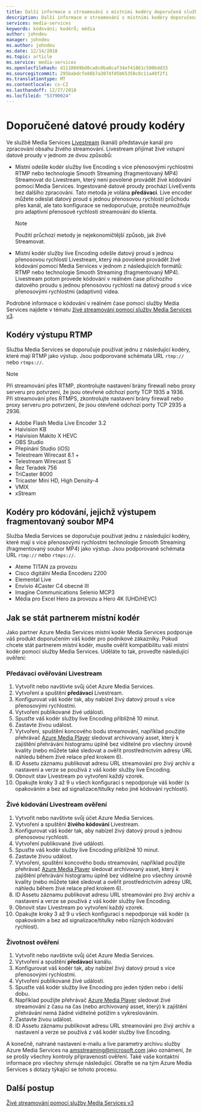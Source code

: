 ```yaml
---
title: Další informace o streamování s místními kodéry doporučená službou Media Services – Azure | Dokumentace Microsoftu
description: Další informace o streamování s místními kodéry doporučená službou Media Services
services: media-services
keywords: kódování; kodérů; média
author: johndeu
manager: johndeu
ms.author: johndeu
ms.date: 12/14/2018
ms.topic: article
ms.service: media-services
ms.openlocfilehash: d1110669bd0ca8c0ba0caf34ef41861c500bdd33
ms.sourcegitcommit: 295babdcfe86b7a3074fd5b65350c8c11a49f2f1
ms.translationtype: MT
ms.contentlocale: cs-CZ
ms.lasthandoff: 12/27/2018
ms.locfileid: "53790024"
---
```

# <a name="recommended-live-streaming-encoders"></a>Doporučené datové proudy kodéry

Ve službě Media Services [Livestream](https://docs.microsoft.com/rest/api/media/liveevents) (kanál) představuje kanál pro zpracování obsahu živého streamování. Livestream přijímat živé vstupní datové proudy v jednom ze dvou způsobů:

* Místní odešle kodér služby live Encoding s více přenosovými rychlostmi RTMP nebo technologie Smooth Streaming (fragmentovaný MP4) Streamovat do Livestream, který není povolené provádět živé kódování pomocí Media Services. Ingestované datové proudy prochází LiveEvents bez dalšího zpracování. Tato metoda je volána **předávací**. Live encoder můžete odeslat datový proud s jednou přenosovou rychlostí průchodu přes kanál, ale tato konfigurace se nedoporučuje, protože neumožňuje pro adaptivní přenosové rychlosti streamování do klienta.

  > [!NOTE]
  > Použití průchozí metody je nejekonomičtější způsob, jak živě Streamovat.

* Místní kodér služby live Encoding odešle datový proud s jednou přenosovou rychlostí Livestream, který má povolené provádět živé kódování pomocí Media Services v jednom z následujících formátů: RTMP nebo technologie Smooth Streaming (fragmentovaný MP4). Livestream potom provede kódování v reálném čase příchozího datového proudu s jednou přenosovou rychlostí na datový proud s více přenosovými rychlostmi (adaptivní) videa.

Podrobné informace o kódování v reálném čase pomocí služby Media Services najdete v tématu [živé streamování pomocí služby Media Services v3](live-streaming-overview.md).

## <a name="live-encoders-that-output-rtmp"></a>Kodéry výstupu RTMP

Služba Media Services se doporučuje používat jednu z následující kodéry, které mají RTMP jako výstup. Jsou podporované schémata URL `rtmp://` nebo `rtmps://`.

> [!NOTE]
 > Při streamování přes RTMP, zkontrolujte nastavení brány firewall nebo proxy serveru pro potvrzení, že jsou otevřené odchozí porty TCP 1935 a 1936.<br/>
 Při streamování přes RTMPS, zkontrolujte nastavení brány firewall nebo proxy serveru pro potvrzení, že jsou otevřené odchozí porty TCP 2935 a 2936.

- Adobe Flash Media Live Encoder 3.2
- Haivision KB
- Haivision Makito X HEVC
- OBS Studio
- Přepínání Studio (iOS)
- Telestream Wirecast 8.1 +
- Telestream Wirecast S
- Řez Teradek 756
- TriCaster 8000
- Tricaster Mini HD, High Density-4
- VMIX
- xStream

## <a name="live-encoders-that-output-fragmented-mp4"></a>Kodéry pro kódování, jejichž výstupem fragmentovaný soubor MP4

Služba Media Services se doporučuje používat jednu z následující kodéry, které mají s více přenosovými rychlostmi technologie Smooth Streaming (fragmentovaný soubor MP4) jako výstup. Jsou podporované schémata URL `rtmp://` nebo `rtmps://`.

- Ateme TITAN za provozu
- Cisco digitální Media Encoderu 2200
- Elemental Live
- Envivio 4Caster C4 obecné III
- Imagine Communications Selenio MCP3
- Média pro Excel Hero za provozu a Hero 4K (UHD/HEVC)

## <a name="how-to-become-an-on-premises-encoder-partner"></a>Jak se stát partnerem místní kodér

Jako partner Azure Media Services místní kodér Media Services podporuje váš produkt doporučením váš kodér pro podnikové zákazníky. Pokud chcete stát partnerem místní kodér, musíte ověřit kompatibilitu vaší místní kodér pomocí služby Media Services. Uděláte to tak, proveďte následující ověření:

### <a name="pass-through-liveevent-verification"></a>Předávací ověřování Livestream

1. Vytvořit nebo navštivte svůj účet Azure Media Services.
2. Vytvoření a spuštění **předávací** Livestream.
3. Konfigurovat váš kodér tak, aby nabízel živý datový proud s více přenosovými rychlostmi.
4. Vytvoření publikované živé události.
5. Spusťte váš kodér služby live Encoding přibližně 10 minut.
6. Zastavte živou událost.
7. Vytvoření, spuštění koncového bodu streamování, například použijte přehrávač [Azure Media Player](https://ampdemo.azureedge.net/azuremediaplayer.html) sledovat archivovaný asset, který k zajištění přehrávání histogramu úplně bez viditelné pro všechny úrovně kvality (nebo můžete také sledovat a ověřit prostřednictvím adresy URL náhledu během živé relace před krokem 6).
8. ID Assetu záznamu publikovat adresu URL streamování pro živý archív a nastavení a verze se používá z váš kodér služby live Encoding.
9. Obnovit stav Livestream po vytvoření každý vzorek.
10. Opakujte kroky 3 až 9 u všech konfigurací s nepodporuje váš kodér (s opakováním a bez ad signalizace/titulky nebo jiné kódování rychlosti).

### <a name="live-encoding-liveevent-verification"></a>Živé kódování Livestream ověření

1. Vytvořit nebo navštivte svůj účet Azure Media Services.
2. Vytvoření a spuštění **živého kódování** Livestream.
3. Konfigurovat váš kodér tak, aby nabízel živý datový proud s jednou přenosovou rychlostí.
4. Vytvoření publikované živé události.
5. Spusťte váš kodér služby live Encoding přibližně 10 minut.
6. Zastavte živou událost.
7. Vytvoření, spuštění koncového bodu streamování, například použijte přehrávač [Azure Media Player](https://ampdemo.azureedge.net/azuremediaplayer.html) sledovat archivovaný asset, který k zajištění přehrávání histogramu úplně bez viditelné pro všechny úrovně kvality (nebo můžete také sledovat a ověřit prostřednictvím adresy URL náhledu během živé relace před krokem 6).
8. ID Assetu záznamu publikovat adresu URL streamování pro živý archív a nastavení a verze se používá z váš kodér služby live Encoding.
9. Obnovit stav Livestream po vytvoření každý vzorek.
10. Opakujte kroky 3 až 9 u všech konfigurací s nepodporuje váš kodér (s opakováním a bez ad signalizace/titulky nebo různých kódování rychlost).

### <a name="longevity-verification"></a>Životnost ověření

1. Vytvořit nebo navštivte svůj účet Azure Media Services.
2. Vytvoření a spuštění **předávací** kanálu.
3. Konfigurovat váš kodér tak, aby nabízel živý datový proud s více přenosovými rychlostmi.
4. Vytvoření publikované živé události.
5. Spusťte váš kodér služby live Encoding pro jeden týden nebo i delší dobu.
6. Například použijte přehrávač [Azure Media Player](https://ampdemo.azureedge.net/azuremediaplayer.html) sledovat živé streamování z času na čas (nebo archivovaný asset, který) k zajištění přehrávání nemá žádné viditelné potížím s vykreslováním.
7. Zastavte živou událost.
8. ID Assetu záznamu publikovat adresu URL streamování pro živý archív a nastavení a verze se používá z váš kodér služby live Encoding.

A konečně, nahrané nastavení e-mailu a live parametry archivu služby Azure Media Services na amsstreaming@microsoft.com jako oznámení, že se prošly všechny kontroly připravenosti ověření. Také vaše kontaktní informace pro všechny shrnuje následující. Obraťte se na tým Azure Media Services s dotazy týkající se tohoto procesu.

## <a name="next-steps"></a>Další postup

[Živé streamování pomocí služby Media Services v3](live-streaming-overview.md)
